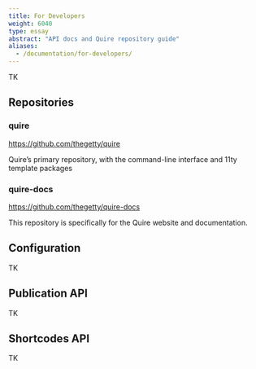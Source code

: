 ```yaml
---
title: For Developers
weight: 6040
type: essay
abstract: "API docs and Quire repository guide"
aliases:
  - /documentation/for-developers/
---
```


TK

## Repositories

### quire

https://github.com/thegetty/quire

Quire’s primary repository, with the command-line interface and 11ty template packages

### quire-docs

https://github.com/thegetty/quire-docs

This repository is specifically for the Quire website and documentation.

## Configuration

TK

## Publication API

TK

## Shortcodes API

TK